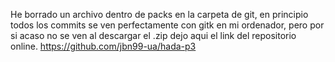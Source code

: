 He borrado un archivo dentro de packs en la carpeta de git, en principio todos los commits se ven perfectamente con gitk en mi ordenador, pero por si acaso no se ven al descargar el .zip dejo aqui el link del repositorio online.
https://github.com/jbn99-ua/hada-p3
